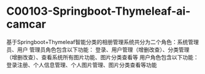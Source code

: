 # C00103-Springboot-Thymeleaf-ai-camcar
基于Springboot+Thymeleaf智能分类的相册管理系统共分为二个角色：系统管理员、用户 管理员角色包含以下功能：  登录、用户管理（增删改查）、分类管理（增删改查）、查看系统所有图片功能、图片分类查看等  用户角色包含以下功能：  登录注册、个人信息管理、个人图片管理、图片分类查看等功能
